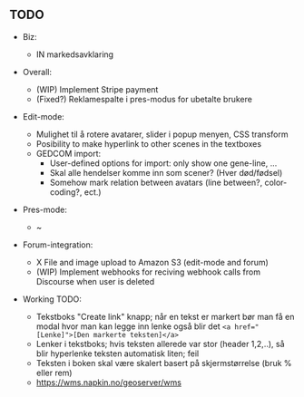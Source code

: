 ## TODO

- Biz:
	* IN markedsavklaring


- Overall:
	* (WIP) Implement Stripe payment
	* (Fixed?) Reklamespalte i pres-modus for ubetalte brukere
- Edit-mode:
	* Mulighet til å rotere avatarer, slider i popup menyen, CSS transform
	* Posibility to make hyperlink to other scenes in the textboxes
	* GEDCOM import:
		- User-defined options for import: only show one gene-line, ...
		- Skal alle hendelser komme inn som scener? (Hver død/fødsel)
		- Somehow mark relation between avatars (line between?, color-coding?, ect.)
- Pres-mode:
	* \~
- Forum-integration:
	* X File and image upload to Amazon S3 (edit-mode and forum)
	* (WIP) Implement webhooks for reciving webhook calls from Discourse when user is deleted


- Working TODO:
	* Tekstboks "Create link" knapp; når en tekst er markert bør man få en modal hvor man kan legge inn lenke også blir det `<a href="[Lenke]">[Den markerte teksten]</a>`
	* Lenker i tekstboks; hvis teksten allerede var stor (header 1,2,..), så blir hyperlenke teksten automatisk liten; feil
	* Teksten i boken skal være skalert basert på skjermstørrelse (bruk % eller rem)
	* https://wms.napkin.no/geoserver/wms
